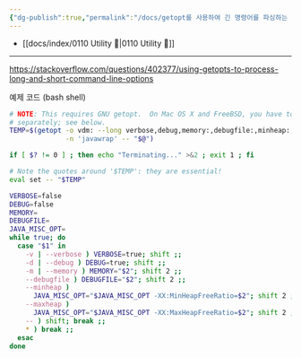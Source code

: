 ```yaml
---
{"dg-publish":true,"permalink":"/docs/getopt를 사용하여 긴 명령어를 파싱하는 셸 스크립트를 만들어보자/","title":"getopt를 사용하여 긴 명령어를 파싱하는 셸 스크립트를 만들어보자"}
---
```


- [[docs/index/0110 Utility 🔧\|0110 Utility 🔧]]
___
<https://stackoverflow.com/questions/402377/using-getopts-to-process-long-and-short-command-line-options>

예제 코드 (bash shell)

```bash
# NOTE: This requires GNU getopt.  On Mac OS X and FreeBSD, you have to install this
# separately; see below.
TEMP=$(getopt -o vdm: --long verbose,debug,memory:,debugfile:,minheap:,maxheap: \
              -n 'javawrap' -- "$@")

if [ $? != 0 ] ; then echo "Terminating..." >&2 ; exit 1 ; fi

# Note the quotes around '$TEMP': they are essential!
eval set -- "$TEMP"

VERBOSE=false
DEBUG=false
MEMORY=
DEBUGFILE=
JAVA_MISC_OPT=
while true; do
  case "$1" in
    -v | --verbose ) VERBOSE=true; shift ;;
    -d | --debug ) DEBUG=true; shift ;;
    -m | --memory ) MEMORY="$2"; shift 2 ;;
    --debugfile ) DEBUGFILE="$2"; shift 2 ;;
    --minheap )
      JAVA_MISC_OPT="$JAVA_MISC_OPT -XX:MinHeapFreeRatio=$2"; shift 2 ;;
    --maxheap )
      JAVA_MISC_OPT="$JAVA_MISC_OPT -XX:MaxHeapFreeRatio=$2"; shift 2 ;;
    -- ) shift; break ;;
    * ) break ;;
  esac
done
```
